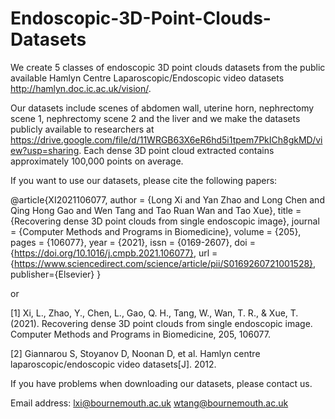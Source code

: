 # Endoscopic-3D-Point-Clouds-Datasets


We create 5 classes of endoscopic 3D point clouds datasets from the public available Hamlyn Centre Laparoscopic/Endoscopic video datasets http://hamlyn.doc.ic.ac.uk/vision/. 

Our datasets include scenes of abdomen wall, uterine horn, nephrectomy scene 1, nephrectomy scene 2 and the liver and we make the datasets publicly available to researchers at https://drive.google.com/file/d/11WRGB63X6eR6hd5i1tpem7PkICh8gkMD/view?usp=sharing. Each dense 3D point cloud extracted contains approximately 100,000 points on average. 

If you want to use our datasets, please cite the following papers: 

@article{XI2021106077,
  author = {Long Xi and Yan Zhao and Long Chen and Qing Hong Gao and Wen Tang and Tao Ruan Wan and Tao Xue},
  title = {Recovering dense 3D point clouds from single endoscopic image},
  journal = {Computer Methods and Programs in Biomedicine},
  volume = {205},
  pages = {106077},
  year = {2021},
  issn = {0169-2607},
  doi = {https://doi.org/10.1016/j.cmpb.2021.106077},
  url = {https://www.sciencedirect.com/science/article/pii/S0169260721001528},
  publisher={Elsevier}
}

or 

[1] Xi, L., Zhao, Y., Chen, L., Gao, Q. H., Tang, W., Wan, T. R., & Xue, T. (2021). Recovering dense 3D point clouds from single endoscopic image. Computer Methods and Programs in Biomedicine, 205, 106077. 

[2] Giannarou S, Stoyanov D, Noonan D, et al. Hamlyn centre laparoscopic/endoscopic video datasets[J]. 2012. 

If you have problems when downloading our datasets, please contact us. 

Email address: 
lxi@bournemouth.ac.uk
wtang@bournemouth.ac.uk
